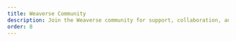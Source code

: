 ```yaml
---
title: Weaverse Community
description: Join the Weaverse community for support, collaboration, and sharing best practices.
order: 8
---
```

